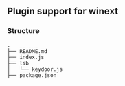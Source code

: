 ## Plugin support for winext

### Structure
```
.
├── README.md
├── index.js
├── lib
│   └── keydoor.js
├── package.json
```